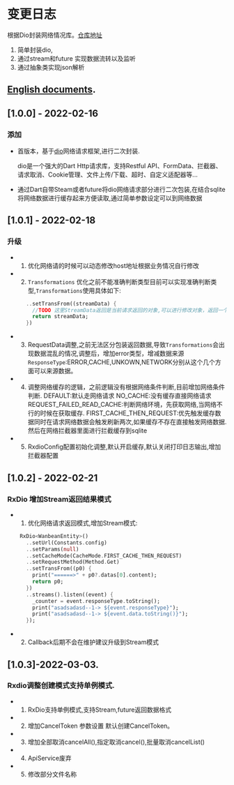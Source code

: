 # 变更日志
根据Dio封装网络情况库。[仓库地址](https://gitee.com/xjdd/flutter-rx-dio)
1. 简单封装dio,
2. 通过stream和future 实现数据流转以及监听
3. 通过抽象类实现json解析


## [English documents](/CHANGELOG.md).

## [1.0.0] - 2022-02-16
###  添加
- 首版本，基于[dio](https://github.com/flutterchina/dio)网络请求框架,进行二次封装.

  dio是一个强大的Dart Http请求库，支持Restful API、FormData、拦截器、请求取消、Cookie管理、文件上传/下载、超时、自定义适配器等...
- 通过Dart自带Steam或者future将dio网络请求部分进行二次包装,在结合sqlite将网络数据进行缓存起来方便读取,通过简单参数设定可以到网络数据

## [1.0.1] - 2022-02-18
###  升级
- 1. 优化网络请的时候可以动态修改host地址根据业务情况自行修改
- 2. `Transformations` 优化之前不能准确判断类型目前可以实现准确判断类型,`Transformations`使用具体如下:
```dart 
      ..setTransFrom((streamData) {
        //TODO 这里StreamData返回是当前请求返回的对象,可以进行修改对象，返回一个修改后的对象
        return streamData;
      })
```
- 3. RequestData调整,之前无法区分包装返回数据,导致`Transformations`会出现数据混乱的情况,调整后，增加error类型，增减数据来源`ResponseType`:ERROR,CACHE,UNKOWN,NETWORK分别从这个几个方面可以来源数据。
- 4. 调整网络缓存的逻辑，之前逻辑没有根据网络条件判断,目前增加网络条件判断.
DEFAULT:默认走网络请求
NO_CACHE:没有缓存直接网络请求
REQUEST_FAILED_READ_CACHE:判断网络环境，先获取网络,当网络不行的时候在获取缓存.
FIRST_CACHE_THEN_REQUEST:优先触发缓存数据同时在请求网络数据会触发刷新两次,如果缓存不存在直接触发网络数据.然后在网络拦截器里面进行拦截缓存到sqlite
- 5. RxdioConfig配置初始化调整,默认开启缓存,默认关闭打印日志输出,增加拦截器配置

## [1.0.2] - 2022-02-21
### RxDio 增加Stream返回结果模式
- 1. 优化网络请求返回模式,增加Stream模式:
```dart
    RxDio<WanbeanEntity>()
      ..setUrl(Constants.config)
      ..setParams(null)
      ..setCacheMode(CacheMode.FIRST_CACHE_THEN_REQUEST)
      ..setRequestMethod(Method.Get)
      ..setTransFrom((p0) {
        print("======>" + p0?.datas[0].content);
        return p0;
      })
      ..streams().listen((event) {
        _counter = event.responseType.toString();
        print("asadsadasd--1-> ${event.responseType}");
        print("asadsadasd--1-> ${event.data.toString()}");
      });
``` 
- 2. Callback后期不会在维护建议升级到Stream模式

## [1.0.3]-2022-03-03.
### Rxdio调整创建模式支持单例模式.
- 1. RxDio支持单例模式,支持Stream,future返回数据格式
- 2. 增加CancelToken 参数设置 默认创建CancelToken。
- 3. 增加全部取消cancelAll(),指定取消cancel(),批量取消cancelList()
- 4. ApiService废弃
- 5. 修改部分文件名称